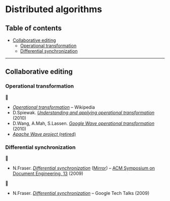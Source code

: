 # Distributed algorithms <!-- omit in toc -->

## Table of contents <!-- omit in toc -->

- [Collaborative editing](#collaborative-editing)
	- [Operational transformation](#operational-transformation)
	- [Differential synchronization](#differential-synchronization)

---

## Collaborative editing

### Operational transformation

:link:

- [*Operational transformation*](https://en.wikipedia.org/wiki/Operational_transformation) – Wikipedia
- D.Spiewak. [*Understanding and applying operational transformation*](http://www.codecommit.com/blog/java/understanding-and-applying-operational-transformation) (2010)
- D.Wang, A.Mah, S.Lassen. [*Google Wave operational transformation*](https://svn.apache.org/repos/asf/incubator/wave/whitepapers/operational-transform/operational-transform.html) (2010)
- [*Apache Wave project* (retired)](https://incubator.apache.org/projects/wave.html)

<!-- :movie_camera: -->

<!-- - [*Real time collaboration: Operational transformation*] -->

### Differential synchronization

:page_facing_up:

- N.Fraser. [*Differential synchronization*](https://static.googleusercontent.com/media/research.google.com/en//pubs/archive/35605.pdf) ([Mirror](https://neil.fraser.name/writing/sync/eng047-fraser.pdf)) – [ACM Symposium on Document Engineering, 13](https://research.google/pubs/pub35605/) (2009)

:movie_camera:

- N.Fraser. [*Differential synchronization*](https://www.youtube.com/watch?v=S2Hp_1jqpY8) – Google Tech Talks (2009)
